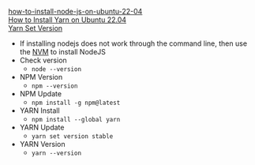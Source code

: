 [how-to-install-node-js-on-ubuntu-22-04](https://www.digitalocean.com/community/tutorials/how-to-install-node-js-on-ubuntu-22-04)<br />
[How to Install Yarn on Ubuntu 22.04](https://blog.eldernode.com/install-yarn-on-ubuntu-22-04)<br />
[Yarn Set Version](https://yarnpkg.com/cli/set/version)<br />

* If installing nodejs does not work through the command line, then use the [NVM](https://github.com/Cuates/ubuntuinstall/tree/main/additionalpackage/nvm)  to install NodeJS
* Check version
  * `node --version`
* NPM Version
  * `npm --version`
* NPM Update
  * `npm install -g npm@latest`
* YARN Install
  * `npm install --global yarn`
* YARN Update
  * `yarn set version stable`
* YARN Version
  * `yarn --version`

